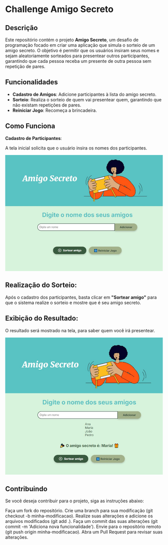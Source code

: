 # Challenge Amigo Secreto

## Descrição

Este repositório contém o projeto **Amigo Secreto**, um desafio de programação focado em criar uma aplicação que simula o sorteio de um amigo secreto. O objetivo é permitir que os usuários insiram seus nomes e sejam aleatoriamente sorteados para presentear outros participantes, garantindo que cada pessoa receba um presente de outra pessoa sem repetição de pares.

## Funcionalidades

- **Cadastro de Amigos**: Adicione participantes à lista do amigo secreto.
- **Sorteio**: Realiza o sorteio de quem vai presentear quem, garantindo que não existam repetições de pares.
- **Reiniciar Jogo**: Recomeça a brincadeira.

## Como Funciona
**Cadastro de Participantes**:

A tela inicial solicita que o usuário insira os nomes dos participantes.

![tela inicial amigo secreto](assets/readme.JPG)

## Realização do Sorteio:

Após o cadastro dos participantes, basta clicar em **"Sortear amigo"** para que o sistema realize o sorteio e mostre que é seu amigo secreto.

## Exibição do Resultado:

O resultado será mostrado na tela, para saber quem você irá presentear.



![sorteio amigo secreto](assets/sorteio.JPG)


## Contribuindo

Se você deseja contribuir para o projeto, siga as instruções abaixo:

Faça um fork do repositório.
Crie uma branch para sua modificação (git checkout -b minha-modificacao).
Realize suas alterações e adicione os arquivos modificados (git add .).
Faça um commit das suas alterações (git commit -m 'Adiciona nova funcionalidade').
Envie para o repositório remoto (git push origin minha-modificacao).
Abra um Pull Request para revisar suas alterações.
